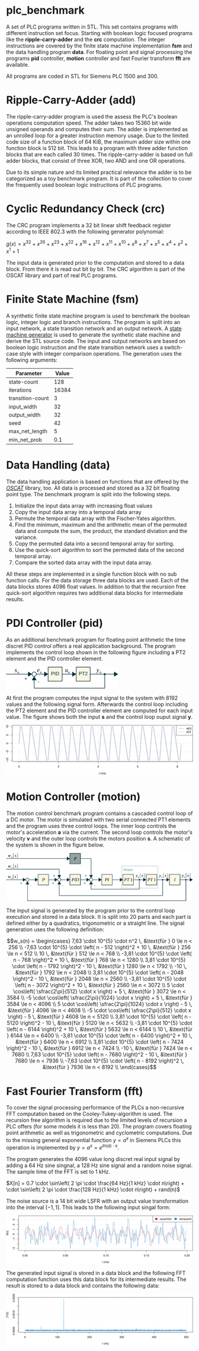 # plc_benchmark

A set of PLC programs written in STL.
This set contains programs with different instruction set focus.
Starting with boolean logic focused programs like the **ripple-carry-adder**
and the **crc** computation.
The integer instructions are covered by the finite state machine implementation
**fsm** and the data handling program **data**.
For floating point and signal processing the programs **pid** controller,
**motion** controller and fast Fourier transform **fft** are available.

All programs are coded in STL for Siemens PLC 1500 and 300.

# Ripple-Carry-Adder (add)

The ripple-carry-adder program is used the assess the PLC's boolean operations
computation speed.
The adder takes two 15360 bit wide unsigned operands and computes their sum.
The adder is implemented as an unrolled loop for a greater instruction memory
usage.
Due to the limited code size of a function block of 64 KiB, the maximum adder
size within one function block is 512 bit.
This leads to a program with three adder function blocks that are each called
30 times.
The ripple-carry-adder is based on full adder blocks, that consist of three
XOR, two AND and one OR operations.

Due to its simple nature and its limited practical relevance the adder is to be
categorized as a toy benchmark program.
It is part of the collection to cover the frequently used boolean logic
instructions of PLC programs.

# Cyclic Redundancy Check (crc)

The CRC program implements a 32 bit linear shift feedback register according to
IEEE 802.3 with the following generator polynomial:

$g(x) = x^{32} + x^{26} + x^{23} + x^{22} + x^{16} + x^{12} + x^{11} + x^{10} + x^{8} + x^{7} + x^{5} + x^{4} + x^{2} + x^{1} + 1$

The input data is generated prior to the computation and stored to a data
block.
From there it is read out bit by bit.
The CRC algorithm is part of the OSCAT library and part of real PLC programs.

# Finite State Machine (fsm)

A synthetic finite state machine program is used to benchmark the boolean
logic, integer logic and branch instructions.
The program is split into an input network, a state transition network and an
output network.
A [state machine generator](https://github.com/JohannesKutning/fsm_generator)
is used to generate the synthetic state machine and derive the STL source code.
The input and output networks are based on boolean logic instruction and the
state transition network uses a switch-case style with integer comparison
operations.
The generation uses the following arguments:

| Parameter        | Value |
|------------------|-------|
| state-count      | 128   |
| iterations       | 16384 |
| transition-count | 3     |
| input_width      | 32    |
| output_width     | 32    |
| seed             | 42    |
| max_net_length   | 5     |
| min_net_prob     | 0.1   |

# Data Handling (data)

The data handling application is based on functions that are offered by the
[*OSCAT*](https://store.codesys.com/oscat-basic.html?___store=en) library, too.
All data is processed and stored as a 32 bit floating point type.
The benchmark program is split into the following steps.

 1. Initialize the input data array with increasing float values
 2. Copy the input data array into a temporal data array
 3. Permute the temporal data array with the Fischer-Yates algorithm.
 4. Find the minimum, maximum and the arithmetic mean of the permuted data and
    compute the sum, the product, the standard diviation and the variance.
 5. Copy the permuted data into a second temporal array for sorting.
 6. Use the quick-sort algorithm to sort the permuted data of the second
    temporal array.
 7. Compare the sorted data array with the input data array.

All these steps are implemented in a single function block with no sub function
calls.
For the data storage three data blocks are used.
Each of the data blocks stores 4096 float values.
In addition to that the recursion free quick-sort algorithm requires two
additional data blocks for intermediate results.

# PDI Controller (pid)

As an additional benchmark program for floating point arithmetic the time
discret PID control offers a real application background.
The program implements the control loop shown in the following figure including
a PT2 element and the PID controller element.

![PID Loop](/doc/pid_loop.png?raw=true)

At first the program computes the input signal to the system with 8192 values
and the following signal form.
Afterwards the control loop including the PT2 element and the PID controller
element are computed for each input value.
The figure shows both the input **s** and the control loop ouput signal **y**.

![PID Signals](/doc/pid_signals.png?raw=true)

# Motion Controller (motion)

The motion control benchmark program contains a cascaded control loop of a DC
motor.
The motor is simulated with two serial connected PT1 elements and the program
uses three control loops.
The inner loop controls the motor's acceleration **a** via the current.
The second loop controls the motor's velocity **v** and the outer loop controls the
motors position **s**.
A schematic of the system is shown in the figure below.

![Motion Control Loop](/doc/motion_control_loop.png?raw=true)

The input signal is generated by the program prior to the control loop
execution and stored in a data block.
It is split into 20 parts and each part is defined either by a quadratics,
trigonometric or a straight line.
The signal generation uses the following definition:

```math
w_s(n) =
\begin{cases}
	 7,63 \cdot 10^{5} \cdot n^2                                  \, &\text{für }    0 \le n <  256 \\
	-7,63 \cdot 10^{5} \cdot \left( n -  512 \right)^2 + 10       \, &\text{für }  256 \le n <  512 \\
	   10                                                         \, &\text{für }  512 \le n <  768 \\
	-3,81 \cdot 10^{5} \cdot \left( n -  768 \right)^2 + 10       \, &\text{für }  768 \le n < 1280 \\
	 3,81 \cdot 10^{5} \cdot \left( n - 1792 \right)^2 - 10       \, &\text{für } 1280 \le n < 1792 \\
	  -10                                                         \, &\text{für } 1792 \le n < 2048 \\
	 3,81 \cdot 10^{5} \cdot \left( n - 2048 \right)^2 - 10       \, &\text{für } 2048 \le n < 2560 \\
	-3,81 \cdot 10^{5} \cdot \left( n - 3072 \right)^2 + 10       \, &\text{für } 2560 \le n < 3072 \\
		5 \cdot \cos\left( \sfrac{2\pi}{512}  \cdot x \right) + 5 \, &\text{für } 3072 \le n < 3584 \\
	   -5 \cdot \cos\left( \sfrac{2\pi}{1024} \cdot x \right) + 5 \, &\text{für } 3584 \le n < 4096 \\
		5 \cdot \cos\left( \sfrac{2\pi}{1024} \cdot x \right) - 5 \, &\text{für } 4096 \le n < 4608 \\
	   -5 \cdot \cos\left( \sfrac{2\pi}{512}  \cdot x \right) - 5 \, &\text{für } 4608 \le n < 5120 \\
	 3,81 \cdot 10^{5} \cdot \left( n - 5120 \right)^2 - 10       \, &\text{für } 5120 \le n < 5632 \\
	-3,81 \cdot 10^{5} \cdot \left( n - 6144 \right)^2 + 10       \, &\text{für } 5632 \le n < 6144 \\
	   10                                                         \, &\text{für } 6144 \le n < 6400 \\
	-3,81 \cdot 10^{5} \cdot \left( n - 6400 \right)^2 + 10       \, &\text{für } 6400 \le n < 6912 \\
	 3,81 \cdot 10^{5} \cdot \left( n - 7424 \right)^2 - 10       \, &\text{für } 6912 \le n < 7424 \\
	  -10                                                         \, &\text{für } 7424 \le n < 7680 \\
	 7,63 \cdot 10^{5} \cdot \left( n - 7680 \right)^2 - 10       \, &\text{für } 7680 \le n < 7936 \\
	-7,63 \cdot 10^{5} \cdot \left( n - 8192 \right)^2            \, &\text{für } 7936 \le n < 8192 \\
\end{cases}
```



# Fast Fourier Transform (fft)

To cover the signal processing performance of the PLCs a non-recursive FFT
computation based on the Cooley-Tukey-algorithm is used.
The recursion free algorithm is required due to the limited levels of recursion
a PLC offers (for some models it is less than 20).
The program covers floating point arithmetic as well as trigonometric and
cyclometric computations.
Due to the missing general exponential function $y = a^x$ in Siemens PLCs this
operation is implemented by $y = a^x = e^{ln\left(a\right) \cdot x}$.

The program generates the 4096 value long discret real input signal by adding a
64 Hz sine singnal, a 128 Hz sine signal and a random noise signal.
The sample time of the FFT is set to 1 kHz.

$X[n] = 0.7 \cdot \sin\left( 2 \pi \cdot \frac{64 Hz}{1 kHz} \cdot n\right) + \cdot \sin\left( 2 \pi \cdot \frac{128 Hz}{1 kHz} \cdot n\right) + rand(n)$

The noise source is a 14 bit wide LSFR with an output value transformation into
the interval $[-1,1]$.
This leads to the following input singal form:

![FFT Input Signal](/doc/fft_input_signal.png?raw=true)

The generated input signal is stored in a data block and the following FFT
computation function uses this data block for its intermediate results.
The result is stored to a data block and contains the following data:

![FFT Input Signal](/doc/fft_output.png?raw=true)

